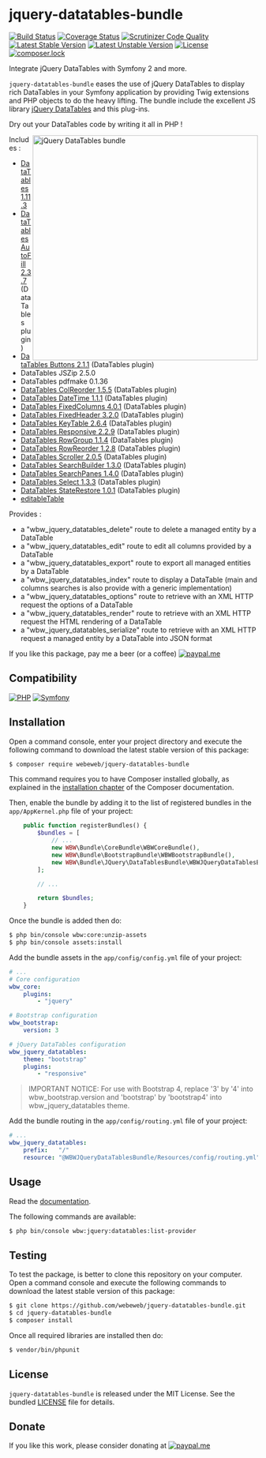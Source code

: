 jquery-datatables-bundle
========================

[![Build Status](https://img.shields.io/github/workflow/status/webeweb/jquery-datatables-bundle/build?style=flat-square)](https://github.com/webeweb/jquery-datatables-bundle/actions)
[![Coverage Status](https://img.shields.io/coveralls/github/webeweb/jquery-datatables-bundle/master.svg?style=flat-square)](https://coveralls.io/github/webeweb/jquery-datatables-bundle?branch=master)
[![Scrutinizer Code Quality](https://img.shields.io/scrutinizer/quality/g/webeweb/jquery-datatables-bundle/master.svg?style=flat-square)](https://scrutinizer-ci.com/g/webeweb/jquery-datatables-bundle/?branch=master)
[![Latest Stable Version](https://img.shields.io/packagist/v/webeweb/jquery-datatables-bundle.svg?style=flat-square)](https://packagist.org/packages/webeweb/jquery-datatables-bundle)
[![Latest Unstable Version](https://img.shields.io/packagist/vpre/webeweb/jquery-datatables-bundle.svg?style=flat-square)](https://packagist.org/packages/webeweb/jquery-datatables-bundle)
[![License](https://img.shields.io/packagist/l/webeweb/jquery-datatables-bundle.svg?style=flat-square)](https://packagist.org/packages/webeweb/jquery-datatables-bundle)
[![composer.lock](https://img.shields.io/badge/.lock-uncommited-important.svg?style=flat-square)](https://packagist.org/packages/webeweb/jquery-datatables-bundle)

Integrate jQuery DataTables with Symfony 2 and more.

`jquery-datatables-bundle` eases the use of jQuery DataTables to display rich
DataTables in your Symfony application by providing Twig extensions and PHP
objects to do the heavy lifting. The bundle include the excellent JS library
[jQuery DataTables](https://datatables.net/) and this plug-ins.

Dry out your DataTables code by writing it all in PHP !

<img src="https://raw.githubusercontent.com/webeweb/jquery-datatables-bundle/master/Resources/doc/screenshot_readme.png" alt="jQuery DataTables bundle" align="right" height="456"/>

Includes :

- [DataTables 1.11.3](https://datatables.net/)
- [DataTables AutoFill 2.3.7](https://datatables.net/extensions/autofill/) (DataTables plugin)
- [DataTables Buttons 2.1.1](https://datatables.net/extensions/buttons/) (DataTables plugin)
- DataTables JSZip 2.5.0
- DataTables pdfmake 0.1.36
- [DataTables ColReorder 1.5.5](https://datatables.net/extensions/colreorder/) (DataTables plugin)
- [DataTables DateTime 1.1.1](https://datatables.net/extensions/datetime/) (DataTables plugin)
- [DataTables FixedColumns 4.0.1](https://datatables.net/extensions/fixedcolumns/) (DataTables plugin)
- [DataTables FixedHeader 3.2.0](https://datatables.net/extensions/fixedheader/) (DataTables plugin)
- [DataTables KeyTable 2.6.4](https://datatables.net/extensions/keytable/) (DataTables plugin)
- [DataTables Responsive 2.2.9](https://datatables.net/extensions/responsive/) (DataTables plugin)
- [DataTables RowGroup 1.1.4](https://datatables.net/extensions/rowgroup/) (DataTables plugin)
- [DataTables RowReorder 1.2.8](https://datatables.net/extensions/rowreorder/) (DataTables plugin)
- [DataTables Scroller 2.0.5](https://datatables.net/extensions/scroller/) (DataTables plugin)
- [DataTables SearchBuilder 1.3.0](https://datatables.net/extensions/searchbuilder/) (DataTables plugin)
- [DataTables SearchPanes 1.4.0](https://datatables.net/extensions/searchpanes/) (DataTables plugin)
- [DataTables Select 1.3.3](https://datatables.net/extensions/select/) (DataTables plugin)
- [DataTables StateRestore 1.0.1](https://datatables.net/extensions/staterestore/) (DataTables plugin)
- [editableTable](https://github.com/mindmup/editable-table/)

Provides :

- a "wbw_jquery_datatables_delete" route to delete a managed entity by a DataTable
- a "wbw_jquery_datatables_edit" route to edit all columns provided by a DataTable
- a "wbw_jquery_datatables_export" route to export all managed entities by a DataTable
- a "wbw_jquery_datatables_index" route to display a DataTable (main and columns searches is also provide with a generic implementation)
- a "wbw_jquery_datatables_options" route to retrieve with an XML HTTP request the options of a DataTable
- a "wbw_jquery_datatables_render" route to retrieve with an XML HTTP request the HTML rendering of a DataTable
- a "wbw_jquery_datatables_serialize" route to retrieve with an XML HTTP request a managed entity by a DataTable into JSON format

If you like this package, pay me a beer (or a coffee)
[![paypal.me](https://img.shields.io/badge/paypal.me-webeweb-0070ba.svg?style=flat-square&logo=paypal)](https://www.paypal.me/webeweb)

## Compatibility

[![PHP](https://img.shields.io/packagist/php-v/webeweb/jquery-datatables-bundle.svg?style=flat-square)](http://php.net)
[![Symfony](https://img.shields.io/badge/symfony-%5E3.4%7C%5E4.0-brightness.svg?style=flat-square)](https://symfony.com)

## Installation

Open a command console, enter your project directory and execute the following
command to download the latest stable version of this package:

```bash
$ composer require webeweb/jquery-datatables-bundle
```

This command requires you to have Composer installed globally, as explained in
the [installation chapter](https://getcomposer.org/doc/00-intro.md) of the
Composer documentation.

Then, enable the bundle by adding it to the list of registered bundles
in the `app/AppKernel.php` file of your project:

```php
    public function registerBundles() {
        $bundles = [
            // ...
            new WBW\Bundle\CoreBundle\WBWCoreBundle(),
            new WBW\Bundle\BootstrapBundle\WBWBootstrapBundle(),
            new WBW\Bundle\JQuery\DataTablesBundle\WBWJQueryDataTablesBundle(),
        ];

        // ...

        return $bundles;
    }
```

Once the bundle is added then do:

```bash
$ php bin/console wbw:core:unzip-assets
$ php bin/console assets:install
```

Add the bundle assets in the `app/config/config.yml` file of your project:

```yaml
# ...
# Core configuration
wbw_core:
    plugins:
        - "jquery"

# Bootstrap configuration
wbw_bootstrap:
    version: 3

# jQuery DataTables configuration
wbw_jquery_datatables:
    theme: "bootstrap"
    plugins:
        - "responsive"
```

> IMPORTANT NOTICE: For use with Bootstrap 4, replace '3' by '4' into wbw_bootstrap.version and 
> 'bootstrap' by 'bootstrap4' into wbw_jquery_datatables theme.

Add the bundle routing in the `app/config/routing.yml` file of your project:

```yaml
# ...
wbw_jquery_datatables:
    prefix:   "/"
    resource: "@WBWJQueryDataTablesBundle/Resources/config/routing.yml"
```

## Usage

Read the [documentation](Resources/doc/index.md).

The following commands are available:
```bash
$ php bin/console wbw:jquery:datatables:list-provider
```

## Testing

To test the package, is better to clone this repository on your computer.
Open a command console and execute the following commands to download the latest
stable version of this package:

```bash
$ git clone https://github.com/webeweb/jquery-datatables-bundle.git
$ cd jquery-datatables-bundle
$ composer install
```

Once all required libraries are installed then do:

```bash
$ vendor/bin/phpunit
```

## License

`jquery-datatables-bundle` is released under the MIT License. See the bundled
[LICENSE](LICENSE) file for details.

## Donate

If you like this work, please consider donating at
[![paypal.me](https://img.shields.io/badge/paypal.me-webeweb-0070ba.svg?style=flat-square&logo=paypal)](https://www.paypal.me/webeweb)
